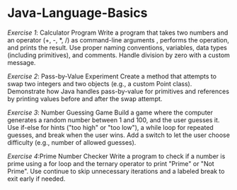 # Java-Language-Basics

_Exercise 1_: Calculator Program Write a program that takes two numbers and an operator 
(+, -, *, /) as command-line arguments , performs the operation, and prints the result. 
Use proper naming conventions, variables, data types (including primitives), and comments.
Handle division by zero with a custom message.

_Exercise 2_: Pass-by-Value Experiment Create a method that attempts to swap two integers and two objects
(e.g., a custom Point class). 
Demonstrate how Java handles pass-by-value for primitives and references by printing values before and after
the swap attempt.

_Exercise 3_: Number Guessing Game Build a game where the computer generates a random number between 1 and 100, and the user guesses it.
Use if-else for hints ("too high" or "too low"), a while loop for repeated guesses, and break when the user wins.
Add a switch to let the user choose difficulty (e.g., number of allowed guesses).

_Exercise 4_:Prime Number Checker Write a program to check if a number is prime using a for loop and the ternary operator to print "Prime" or "Not Prime".
Use continue to skip unnecessary iterations and a labeled break to exit early if needed.


